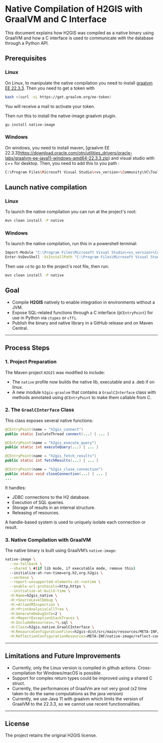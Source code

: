 # Native Compilation of H2GIS with GraalVM and C Interface

This document explains how H2GIS was compiled as a native binary using GraalVM and how a C interface is used to communicate with the database through a Python API.

## Prerequisites
### Linux
On Linux, to manipulate the native compilation you need to install [graalvm EE 22.3.3](https://download.oracle.com/otn/utilities_drivers/oracle-labs/graalvm-ee-java11-linux-amd64-22.3.3.tar.gz).
Then you need to get a token with 
```bash
bash <(curl -sL https://get.graalvm.org/ee-token)
```
You will receive a mail to activate your token.

Then run this to install the native-image graalvm plugin.
```bash
gu install native-image
```

### Windows
On windows, you need to install maven, [graalvm EE 22.3.3]https://download.oracle.com/otn/utilities_drivers/oracle-labs/graalvm-ee-java11-windows-amd64-22.3.3.zip) and visual studio with c++ for desktop.
Then, you need to add this to you path :
```bash
C:\Program Files\Microsoft Visual Studio\<vs_version>\Community\VC\Tools\MSVC\<vs_version>\bin\Hostx64\x64
```


## Launch native compilation

### Linux
To launch the native compilation you can run at the project's root:
```bash
mvn clean install -P native
```

### Windows
To launch the native compilation, run this in a powershell terminal:
```bash
Import-Module "C:\Program Files\Microsoft Visual Studio\<vs_version>\Community\Common7\Tools\Microsoft.VisualStudio.DevShell.dll"
Enter-VsDevShell -VsInstallPath "C:\Program Files\Microsoft Visual Studio\<vs_version>\Community" -DevCmdArguments '-arch=x64'
```

Then use `cd` to go to the project's root file, then run:
```bash
mvn clean install -P native
```


## Goal

- Compile **H2GIS** natively to enable integration in environments without a JVM.
- Expose SQL-related functions through a C interface (`@CEntryPoint`) for use in Python via `ctypes` or `cffi`.
- Publish the binary and native library in a GitHub release and on Maven Central.

---



## Process Steps

### 1. Project Preparation

The Maven project `H2GIS` was modified to include:

- The `native` profile now builds the native lib, executable and a .deb if on linux.
- A new module `h2gis-graalvm` that contains a `GraalCInterface` class with methods annotated using `@CEntryPoint` to make them callable from C.

### 2. The `GraalCInterface` Class

This class exposes several native functions:

```java
@CEntryPoint(name = "h2gis_connect")
public static IsolateThread connect(...) { ... }

@CEntryPoint(name = "h2gis_execute_query")
public static int executeQuery(...) { ... }

@CEntryPoint(name = "h2gis_fetch_results")
public static int fetchResults(...) { ... }

@CEntryPoint(name = "h2gis_close_connection")
public static void closeConnection(...) { ... }
...
```

It handles:
- JDBC connections to the H2 database.
- Execution of SQL queries.
- Storage of results in an internal structure.
- Releasing of resources.

A handle-based system is used to uniquely isolate each connection or result.

### 3. Native Compilation with GraalVM

The native binary is built using GraalVM’s `native-image`:

```bash
native-image \
  --no-fallback \
  --shared \ #(if lib mode, if executable mode, remove this)
  --initialize-at-run-time=org.h2,org.h2gis \
  --verbose \
  --report-unsupported-elements-at-runtime \
  --enable-url-protocols=http,https \
  --initialize-at-build-time \
  -H:Name=h2gis_native \
  -H:+SourceLevelDebug \
  -H:+AllowVMInspection \
  -H:+PrintAnalysisCallTree \
  -H:GenerateDebugInfo=2 \
  -H:+ReportExceptionStackTraces \
  -H:IncludeResources=.*\.sql \
  -H:Class=h2gis.native.GraalCInterface \
  -H:ResourceConfigurationFiles=h2gis-dist/src/main/resources/META-INF/native-image/resource-config.json \
  -H:ReflectionConfigurationResources=META-INF/native-image/reflect-config.json
```

---

## Limitations and Future Improvements

- Currently, only the Linux version is compiled in github actions. Cross-compilation for Windows/macOS is possible.
- Support for complex return types could be improved using a shared C struct.
- Currently, the performances of GraalVm are not very good (x2 time taken to do the same computations as the java version)
- Currently, we use Java 11 with graalvm which limits the version of GraalVM to the 22.3.3, so we cannot use recent functionnalities. 

---

## License

The project retains the original H2GIS license.